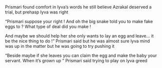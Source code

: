 Prismari found comfort in lyva’s words he still believe Azrakal deserved  a trial, but prehasp lyva was right 

“Prismari suppose your right ! And oh the big snake told you to make fake eggs to ? What type of deal did you make ! 

And maybe we should help her she only wants to lay an egg and leave... it be the nice thing to do !” Prismari said but he was almost sure lyva mind was up in the matter but he was going to try pushing it 

“Beside maybe if she leaves you can claim the egg and make the baby your servant. When it’s grown up ” Prismari said trying to play on lyva greed